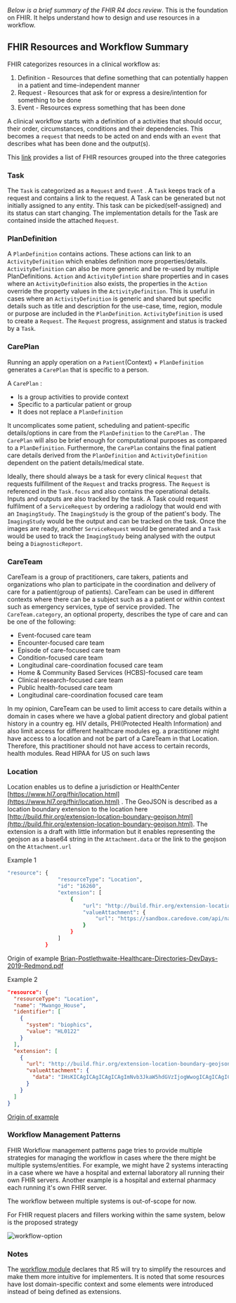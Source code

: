 _Below is a brief summary of the FHIR R4 docs review_. This is the foundation on FHIR. It helps understand how to design and use resources in a workflow.

## FHIR Resources and Workflow Summary

FHIR categorizes resources in a clinical workflow as:

1. Definition - Resources that define something that can potentially happen in a patient and time-independent manner
2. Request - Resources that ask for or express a desire/intention for something to be done
3. Event - Resources express something that has been done

A clinical workflow starts with a definition of a activities that should occur, their order, circumstances, conditions and their dependencies. This becomes a `request` that needs to be acted on and ends with an `event` that describes what has been done and the output(s).

This [link](https://www.hl7.org/fhir/workflow.html#list) provides a list of FHIR resources grouped into the three categories

### Task

The `Task` is categorized as a `Request` and `Event` . A `Task` keeps track of a request and contains a link to the request. A Task can be generated but not initially assigned to any entity. This task can be picked(self-assigned) and its status can start changing. The implementation details for the Task are contained inside the attached `Request`.

### PlanDefinition

A `PlanDefinition` contains actions. These actions can link to an `ActivityDefinition` which enables definition more properties/details. `ActivityDefinition` can also be more generic and be re-used by multiple PlanDefinitions. `Action` and `ActivityDefintion` share properties and in cases where an `ActivityDefinition` also exists, the properties in the `Action` override the property values in the `ActivityDefinition`. This is useful in cases where an `ActivityDefinition` is generic and shared but specific details such as title and description for the use-case, time, region, module or purpose are included in the `PlanDefinition`. `ActivityDefinition` is used to create a `Request`. The `Request` progress, assignment and status is tracked by a `Task`.

### CarePlan

Running an apply operation on a `Patient`(Context) + `PlanDefinition` generates a `CarePlan` that is specific to a person.

A `CarePlan` :

- Is a group activities to provide context
- Specific to a particular patient or group
- It does not replace a `PlanDefinition`

It uncomplicates some patient, scheduling and patient-specific details/options in care from the `PlanDefinition` to the `CarePlan` . The `CarePlan` will also be brief enough for computational purposes as compared to a `PlanDefinition`. Furthermore, the `CarePlan` contains the final patient care details derived from the `PlanDefinition` and `ActivityDefinition` dependent on the patient details/medical state.

Ideally, there should always be a task for every clinical `Request` that requests fulfillment of the `Request` and tracks progress. The `Request` is referenced in the `Task.focus` and also contains the operational details. Inputs and outputs are also tracked by the task. A Task could request fulfilment of a `ServiceRequest` by ordering a radiology that would end with an `ImagingStudy`. The `ImagingStudy` is the group of the patient's body. The `ImagingStudy` would be the output and can be tracked on the task. Once the images are ready, another `ServiceRequest` would be generated and a `Task` would be used to track the `ImagingStudy` being analysed with the output being a `DiagnosticReport`.

### CareTeam

CareTeam is a group of practitioners, care takers, patients and organizations who plan to participate in the coordination and delivery of care for a patient(group of patients). CareTeam can be used in different contexts where there can be a subject such as a a patient or within context such as emergency services, type of service provided. The `CareTeam.category`, an optional property, describes the type of care and can be one of the following:

- Event-focused care team
- Encounter-focused care team
- Episode of care-focused care team
- Condition-focused care team
- Longitudinal care-coordination focused care team
- Home & Community Based Services (HCBS)-focused care team
- Clinical research-focused care team
- Public health-focused care team
- Longitudinal care-coordination focused care team

In my opinion, CareTeam can be used to limit access to care details within a domain in cases where we have a global patient directory and global patient history in a country eg. HIV details, PHI(Protected Health Information) and also limit access for different healthcare modules  eg. a practitioner might have access to a location and not be part of a CareTeam in that Location. Therefore, this practitioner should not have access to certain records, health modules. Read HIPAA for US on such laws

### Location

Location enables us to define a jurisdiction or HealthCenter [https://www.hl7.org/fhir/location.html](https://www.hl7.org/fhir/location.html) . The GeoJSON is described as a location boundary extension to the location here [http://build.fhir.org/extension-location-boundary-geojson.html](http://build.fhir.org/extension-location-boundary-geojson.html). The extension is a draft with little information but it enables representing the geojson as a base64 string in the `Attachment.data` or the link to the geojson on the `Attachment.url`

Example 1

```bash
"resource": {
                "resourceType": "Location",
                "id": "16260",
                "extension": [
                    {
                        "url": "http://build.fhir.org/extension-location-boundary-geojson.html",
                        "valueAttachment": {
                            "url": "https://sandbox.caredove.com/api/native_v1/Boundary/16907"
                        }
                    }
                ]
            }
```

Origin of example [Brian-Postlethwaite-Healthcare-Directories-DevDays-2019-Redmond.pdf](https://s3-us-west-2.amazonaws.com/secure.notion-static.com/db724112-1589-469e-b4f6-b5165a7581d8/Brian-Postlethwaite-Healthcare-Directories-DevDays-2019-Redmond.pdf)

Example 2

```json
"resource": {
  "resourceType": "Location",
  "name": "Mwango_House",
  "identifier": [
    {
      "system": "biophics",
      "value": "HL0122"
    }
  ],
  "extension": [
    {
      "url": "http://build.fhir.org/extension-location-boundary-geojson.html",
      "valueAttachment": {
        "data": "IHsKICAgICAgICAgICAgImNvb3JkaW5hdGVzIjogWwogICAgICAgICAgICAgICAgOTkuMTgxNzc5NTExNjc3NTgsCiAgICAgICAgICAgICAgICAxNy4wMTA5ODU4OTE5NzU1MDUKICAgICAgICAgICAgXSwKICAgICAgICAgICAgInR5cGUiOiAiUG9pbnQiCiAgICAgICAgfSw="
      }
    }
  ]
}
```
[Origin of example](https://github.com/OpenSRP/fhircore/blob/main/docs/patient-resource/sample-resources/Location.fhir.json)

### Workflow Management Patterns

FHIR Workflow management patterns page tries to provide multiple strategies for managing the workflow in cases where the there might be multiple systems/entities. For example, we might have 2 systems interacting in a case where we have a hospital and external laboratory all running their own FHIR servers. Another example is a hospital and external pharmacy each running it's own FHIR server. 

The workflow between multiple systems is out-of-scope for now.

For FHIR request placers and fillers working within the same system, below is the proposed strategy

![workflow-option](https://user-images.githubusercontent.com/31766075/114738651-d582dd80-9d50-11eb-832c-174ae708a3b8.png)


### Notes
The [workflow module](https://www.hl7.org/fhir/workflow-module.html) declares that R5 will try to simplify the resources and make them more intuitive for implementers. It is noted that some resources have lost domain-specific context and some elements were introduced instead of being defined as extensions.
